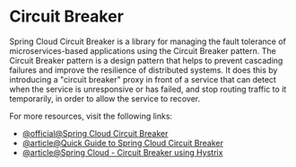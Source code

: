 # Circuit Breaker

Spring Cloud Circuit Breaker is a library for managing the fault tolerance of microservices-based applications using the Circuit Breaker pattern. The Circuit Breaker pattern is a design pattern that helps to prevent cascading failures and improve the resilience of distributed systems. It does this by introducing a "circuit breaker" proxy in front of a service that can detect when the service is unresponsive or has failed, and stop routing traffic to it temporarily, in order to allow the service to recover.

For more resources, visit the following links:

- [@official@Spring Cloud Circuit Breaker](https://spring.io/projects/spring-cloud-circuitbreaker)
- [@article@Quick Guide to Spring Cloud Circuit Breaker](https://www.baeldung.com/spring-cloud-circuit-breaker)
- [@article@Spring Cloud - Circuit Breaker using Hystrix](https://www.tutorialspoint.com/spring_cloud/spring_cloud_circuit_breaker_using_hystrix.htm)
